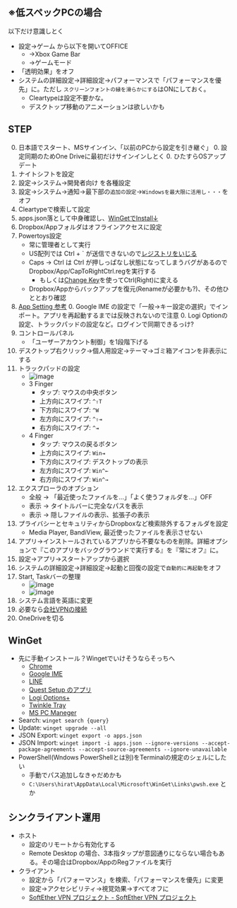 ## ※低スペックPCの場合
以下だけ意識しとく
- 設定→ゲーム から以下を開いてOFFICE
    - →Xbox Game Bar
    - →ゲームモード
- 「透明効果」をオフ
- システムの詳細設定→詳細設定→パフォーマンスで「パフォーマンスを優先」に。ただし
`スクリーンフォントの縁を滑らかにする`はONにしておく。
    - Cleartypeは設定不要かな。
    - デスクトップ移動のアニメーションは欲しいかも

## STEP
0. 日本語でスタート、MSサインイン、「以前のPCから設定を引き継ぐ」
    0. 設定同期のためOne Driveに最初だけサインインしとく
    0. ひたすらOSアップデート
0. ナイトシフトを設定
0. 設定→システム→開発者向け を各種設定
0. 設定→システム→通知→最下部の`追加の設定`→`Windowsを最大限に活用し・・・`をオフ
0. Cleartypeで検索して設定
0. apps.json落として中身確認し、[WinGetでInstall↓](#WinGet)
0. Dropbox/Appフォルダはオフラインアクセスに設定
0. Powertoys設定
    - 常に管理者として実行
    - US配列では Ctrl + ` が送信できないので[レジストリをいじる](https://zenn.dev/hkiku482/articles/0ab2ca2cfb287c)
    - Caps → Ctrl は Ctrl が押しっぱなし状態になってしまうバグがあるのでDropbox/App/CapToRightCtrl.regを実行する
        - もしくは[Change Key](https://forest.watch.impress.co.jp/library/software/changekey/)を使ってCtrl(Right)に変える
    - Dropbox/Appからバックアップを復元(Renameが必要かも?)、その他ひととおり確認
0. [App Setting 参考](https://github.com/psephopaiktes/dotfiles/blob/master/doc/app-setting.md)
    0. Google IME の設定で「一般→キー設定の選択」でインポート。アプリを再起動するまでは反映されないので注意
    0. Logi Optionの設定、トラックパッドの設定など。ログインで同期できるっけ?
0. コントロールパネル
    - 「ユーザーアカウント制御」を1段階下げる
0. デスクトップ右クリック→個人用設定→テーマ→ゴミ箱アイコンを非表示にする
0. トラックパッドの設定
    * ![image](https://github.com/psephopaiktes/dotfiles/assets/4294850/5a005926-ecbd-416e-9946-5f501e059528)
    * 3 Finger
        * タップ: マウスの中央ボタン
        * 上方向にスワイプ: `^⇧T`
        * 下方向にスワイプ: `^W`
        * 左方向にスワイプ: `^⇧⇥`
        * 右方向にスワイプ: `^⇥`
    * 4 Finger
        * タップ: マウスの戻るボタン
        * 上方向にスワイプ: `Win⇥`
        * 下方向にスワイプ: デスクトップの表示
        * 左方向にスワイプ: `Win^←`
        * 右方向にスワイプ: `Win^→`
0. エクスプローラのオプション
    - 全般 → 「最近使ったファイルを...」「よく使うフォルダを...」OFF
    - 表示 → タイトルバーに完全なパスを表示
    - 表示 → 隠しファイルの表示、拡張子の表示
0. プライバシーとセキュリティからDropboxなど検索除外するフォルダを設定
    - Media Player, BandiView, 最近使ったファイルを表示させない
0. アプリ→インストールされているアプリから不要なものを削除。詳細オプションで『このアプリをバックグラウンドで実行する』を『常にオフ』に。
0. 設定→アプリ→スタートアップから選択
0. システムの詳細設定→詳細設定→起動と回復の設定で`自動的に再起動`をオフ
0. Start, Taskバーの整理
    * ![image](https://github.com/psephopaiktes/dotfiles/assets/4294850/0864bfc2-713d-4ce0-925e-a379e54520b3)
    * ![image](https://github.com/psephopaiktes/dotfiles/assets/4294850/02d9316c-7157-48be-8010-217bc905a60c)
0. システム言語を英語に変更
0. 必要なら[会社VPNの接続](https://wiki.unext-info.jp/pages/viewpage.action?pageId=71448379)
0. OneDriveを切る



## WinGet
- 先に手動インストール？Wingetでいけそうならそっちへ
    - [Chrome](https://www.google.com/intl/ja_jp/chrome/)
    - [Google IME](https://www.google.co.jp/ime/)
    - [LINE](https://apps.microsoft.com/store/detail/line/9WZDNCRFJ2G6)
    - [Quest Setup のアプリ](https://www.meta.com/jp/quest/setup/)
    - [Logi Options+](https://www.logicool.co.jp/ja-jp/software/logi-options-plus.html)
    - [Twinkle Tray](https://apps.microsoft.com/detail/twinkle-tray%3A-brightness-slider/9PLJWWSV01LK?hl=ja-JP&gl=US)
    - [MS PC Maneger](https://pcmanager.microsoft.com/)
- Search: `winget search {query}`
- Update: `winget upgrade --all`
- JSON Export: `winget export -o apps.json`
- JSON Import: `winget import -i apps.json --ignore-versions --accept-package-agreements --accept-source-agreements --ignore-unavailable`
- PowerShell(Wndows PowerShellとは別)をTerminalの規定のシェルにしたい
    - 手動でパス追加しなきゃだめかも
    - `C:\Users\hirat\AppData\Local\Microsoft\WinGet\Links\pwsh.exe` とか



## シンクライアント運用
- ホスト
    - 設定のリモートから有効化する
    - Remote Desktop の場合、3本指タップが意図通りにならない場合もある。その場合はDropbox/AppのRegファイルを実行
- クライアント
    - 設定から「パフォーマンス」を検索、「パフォーマンスを優先」に変更
    - 設定→アクセシビリティ→視覚効果→すべてオフに
    - [SoftEther VPN プロジェクト - SoftEther VPN プロジェクト](https://www.softether-download.com/ja.aspx?product=softether)



<!--

## WSL、Develop
1. Terminalで`wsl --install`
1. 再起動
1. ユーザー・パスを設定 Windowsと一緒にしとく。(hirat/ログオンPass)
1. `sudo apt update`→`sudo apt upgrade -y`
1. .zshrc, .git_config, .git_ignore を**WSLの**ユーザーフォルダに置いとく
    - Exploerのサイドバー`Linux`というのからいけるはず。Quick Accessにもピン留め
    - .zshrc 最後の方の行は消していい
    - `open`が使えるように、以下を.zshrcの末尾に追記
        ```
        function open() {
            if [ $# != 1 ]; then
                explorer.exe .
            else
                if [ -e $1 ]; then
                    cmd.exe /c start $(wslpath -w $1) 2> /dev/null
                else
                    echo "open: $1 : No such file or directory" 
                fi
            fi
        }
        ```
1. `sudo apt install zsh`
1. `which zsh` して、`chsh`の結果にそのパスを打つ→再起動
    - たぶん `chsh -s /usr/bin/zsh` になるはず
1. いちど `code .` するとCodeコマンドがインスコされる
1. VS CODEのターミナルが変わってなければ変更
1. https://github.com/psephopaiktes/dotfiles/blob/master/install.sh 参考に
1. Windows Terminal の設定からデフォルトシェルをWSLに

-->
